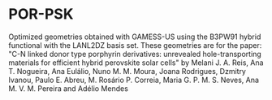 # POR-PSK
Optimized geometries obtained with GAMESS-US using the B3PW91 hybrid functional with the LANL2DZ basis set.
These geometries are for the paper: 
"C-N linked donor type porphyrin derivatives: unrevealed hole-transporting materials for efficient hybrid perovskite solar cells" by
Melani J. A. Reis, Ana T. Nogueira, Ana Eulálio, Nuno M. M. Moura, Joana Rodrigues, Dzmitry Ivanou, Paulo E. Abreu, M. Rosário P. Correia, Maria G. P. M. S. Neves, Ana M. V. M. Pereira and Adélio Mendes
